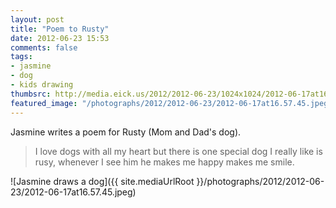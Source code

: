 ```yaml
---
layout: post
title: "Poem to Rusty"
date: 2012-06-23 15:53
comments: false
tags: 
- jasmine
- dog
- kids drawing
thumbsrc: http://media.eick.us/2012/2012-06-23/1024x1024/2012-06-17at16.57.45.jpeg
featured_image: "/photographs/2012/2012-06-23/2012-06-17at16.57.45.jpeg"
---
```

Jasmine writes a poem for Rusty (Mom and Dad's dog).


> I love dogs with all my heart but there is one special dog I really like is rusy, whenever I see him he makes me happy makes me smile.

![Jasmine draws a dog]({{ site.mediaUrlRoot }}/photographs/2012/2012-06-23/2012-06-17at16.57.45.jpeg)
